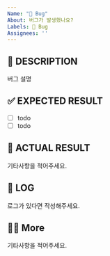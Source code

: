 ```yaml
---
Name: "🐞 Bug"
About: 버그가 발생했나요?
Labels: 🐞 Bug
Assignees: ''
---
```


## 🐞 DESCRIPTION
버그 설명

## ✅ EXPECTED RESULT
- [ ] todo
- [ ] todo

## 📌 ACTUAL RESULT
기타사항을 적어주세요.

## 📄 LOG
로그가 있다면 작성해주세요.

## 🙋🏻 More
기타사항을 적어주세요.
